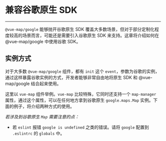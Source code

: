 # 兼容谷歌原生 SDK

---

`@vue-map/google` 能够抛开谷歌原生 SDK 覆盖大多数场景，但对于部分定制化程度较高的场景而言，可能还是需要引入谷歌原生 SDK 来支持。这章将介绍如何在 @vue-map/google 中使用谷歌 SDK。


## 实例方式

对于大多数 `@vue-map/google` 组件，都有 `init` 这个 `event`，参数为谷歌的实例，通过这样暴露谷歌实例的方式，开发者能够非常自由地将原生 SDK 和 @vue-map/google 结合起来使用。

这里以 `vue-map` 组件举例。`vue-map` 比较特殊，它同时还支持一个 `map-manager` 属性，通过这个属性，可以在任何地方拿到谷歌原生 `google.maps.Map` 实例。下面的例子，将介绍两种方式的使用。

*若涉及到谷歌原生 `Map` 需要注意的点：*

* 若 `eslint` 报错 `google is undefined` 之类的错误。请将 `google` 配置到 `.eslintrc` 的 `globals` 中。

<vuep template="#example"></vuep>

<script v-pre type="text/x-template" id="example">

  <template>
    <div class="map-page-container">
      <vue-map vid="mapDemo"  :center="center" :map-manager="mapManager" :zoom="zoom" :events="events" class="map-demo">
      </vue-map>

      <div class="toolbar">
        <button @click="add()">add marker</button>
      </div>
    </div>
  </template>

  <style>
    .map-demo {
      height: 300px;
    }
  </style>

  <script>
    // NPM 方式
    // import { MapManager } from '@vue-map/google';
    let mapManager = new VueMap.MapManager();
    module.exports = {
      data: function() {
        return {
          zoom: 12,
          center: [121.59996, 31.197646],
          mapManager,
          events: {
            init(o) {
              let marker = new google.maps.Marker({
                position: {
                  lng: 121.59996, 
                  lat: 31.197646
                }
              });

              marker.setMap(o);
            }
          }
        };
      },

      methods: {
        add() {
          let o = mapManager.getMap();
          let marker = new google.maps.Marker({
            position: {
              lng: 121.59996, 
              lat: 31.177646
            }
          });

          marker.setMap(o);
        }
      }
    };
  </script>

</script>
